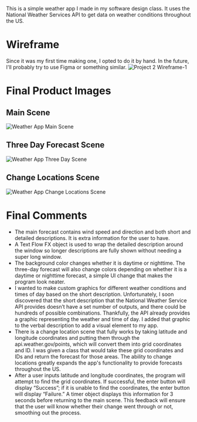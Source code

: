 This is a simple weather app I made in my software design class. It uses the National Weather Services API to get data on weather conditions throughout the US.

# Wireframe
Since it was my first time making one, I opted to do it by hand. In the future, I'll probably try to use Figma or something similar.
![Project 2 Wireframe-1](https://github.com/user-attachments/assets/dc33744c-ef4a-4fbc-ae59-1e49c1793ea4)

# Final Product Images
## Main Scene
![Weather App Main Scene](https://github.com/user-attachments/assets/87205ae3-9b1f-4c7e-ab69-c215d16d13b3)
## Three Day Forecast Scene
![Weather App Three Day Scene](https://github.com/user-attachments/assets/6ce06caa-1aa5-4139-8c0f-3236e4a09252)
## Change Locations Scene
![Weather App Change Locations Scene](https://github.com/user-attachments/assets/b4d96add-6dce-4ba4-a903-7716ed73904c)

# Final Comments
- The main forecast contains wind speed and direction and both short and detailed descriptions. It is extra information for the user to have.
- A Text Flow FX object is used to wrap the detailed description around the window so longer descriptions are fully shown without needing a super long window.
- The background color changes whether it is daytime or nighttime. The three-day forecast will also change colors depending on whether it is a daytime or nighttime forecast, a simple UI change that makes the program look neater.
- I wanted to make custom graphics for different weather conditions and times of day based on the short description. Unfortunately, I soon discovered that the short description that the National Weather Service API provides doesn’t have a set number of outputs, and there could be hundreds of possible combinations. Thankfully, the API already provides a graphic representing the weather and time of day. I added that graphic to the verbal description to add a visual element to my app.
- There is a change location scene that fully works by taking latitude and longitude coordinates and putting them through the api.weather.gov/points, which will convert them into grid coordinates and ID. I was given a class that would take these grid coordinates and IDs and return the forecast for those areas. The ability to change locations greatly expands the app's functionality to provide forecasts throughout the US.
- After a user inputs latitude and longitude coordinates, the program will attempt to find the grid coordinates. If successful, the enter button will display “Success”; if it is unable to find the coordinates, the enter button will display “Failure.” A timer object displays this information for 3 seconds before returning to the main scene. This feedback will ensure that the user will know whether their change went through or not, smoothing out the process.
